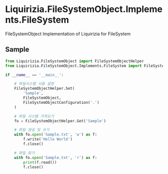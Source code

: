 # Liquirizia.FileSystemObject.Implements.FileSystem
FileSystemObject Implementation of Liquirizia for FileSystem

## Sample
```python
from Liquirizia.FileSystemObject import FileSystemObjectHelper
from Liquirizia.FileSystemObject.Implements.FileSystem import FileSystemObject, FileSystemObjectConfiguration

if __name__ == '__main__':

	# 파일시스템 사용 설정	
	FileSystemObjectHelper.Set(
		'Sample',
		FileSystemObject,
		FileSystemObjectConfiguration('.')
	)

	# 파일 시스템 가져오기
	fo = FileSystemObjectHelper.Get('Sample')

	# 파일 생성 및 쓰기
	with fo.open('Sample.txt', 'w') as f:
		f.write('Hello World')
		f.close()

	# 파일 읽기
	with fo.open('Sample.txt', 'r') as f:
		print(f.read())
		f.close()
```
